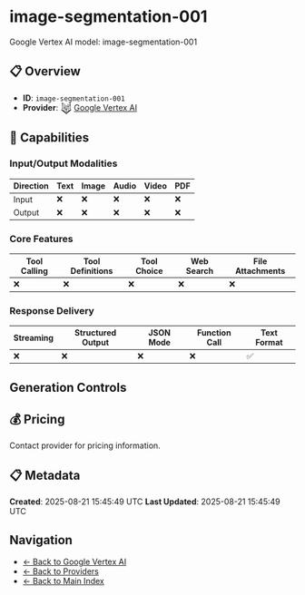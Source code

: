 # image-segmentation-001

Google Vertex AI model: image-segmentation-001


## 📋 Overview

- **ID**: `image-segmentation-001`
- **Provider**: <img src="../logo.svg" alt="" width="20" height="20" style="vertical-align: middle"> [Google Vertex AI](../README.md)

## 🎯 Capabilities

### Input/Output Modalities

| Direction | Text | Image | Audio | Video | PDF |
|-----------|------|-------|-------|-------|-----|
| Input     | ❌   | ❌   | ❌   | ❌   | ❌   |
| Output    | ❌   | ❌   | ❌   | ❌   | ❌   |

### Core Features

| Tool Calling | Tool Definitions | Tool Choice | Web Search | File Attachments |
|--------------|------------------|-------------|------------|------------------|
| ❌           | ❌               | ❌          | ❌         | ❌               |

### Response Delivery

| Streaming | Structured Output | JSON Mode | Function Call | Text Format |
|-----------|-------------------|-----------|---------------|--------------|
| ❌        | ❌                | ❌        | ❌            | ✅           |

## Generation Controls

## 💰 Pricing

Contact provider for pricing information.

## 📋 Metadata

**Created**: 2025-08-21 15:45:49 UTC
**Last Updated**: 2025-08-21 15:45:49 UTC

## Navigation

- [← Back to Google Vertex AI](../README.md)
- [← Back to Providers](../../README.md)
- [← Back to Main Index](../../../README.md)
